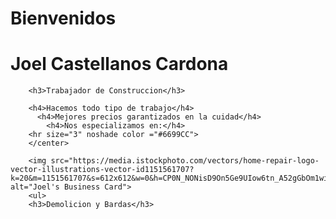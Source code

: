 # Bienvenidos

<h1>Joel Castellanos Cardona</h1>

        <h3>Trabajador de Construccion</h3>

        <h4>Hacemos todo tipo de trabajo</h4>
          <h4>Mejores precios garantizados en la cuidad</h4>
            <h4>Nos especializamos en:</h4>
        <hr size="3" noshade color ="#6699CC">
        </center>

        <img src="https://media.istockphoto.com/vectors/home-repair-logo-vector-illustrations-vector-id1151561707?k=20&m=1151561707&s=612x612&w=0&h=CP0N_NONisD9On5Ge9UIow6tn_A52gGbOm1wiIMmoZ8=" alt="Joel's Business Card">
        <ul>
        <h3>Demolicion y Bardas</h3>
